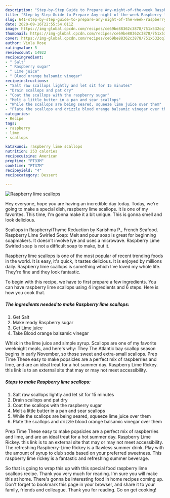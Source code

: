 ```yaml
---
description: "Step-by-Step Guide to Prepare Any-night-of-the-week Raspberry lime scallops"
title: "Step-by-Step Guide to Prepare Any-night-of-the-week Raspberry lime scallops"
slug: 641-step-by-step-guide-to-prepare-any-night-of-the-week-raspberry-lime-scallops
date: 2020-09-16T22:55:54.011Z
image: https://img-global.cpcdn.com/recipes/ce69be88362c3878/751x532cq70/raspberry-lime-scallops-recipe-main-photo.jpg
thumbnail: https://img-global.cpcdn.com/recipes/ce69be88362c3878/751x532cq70/raspberry-lime-scallops-recipe-main-photo.jpg
cover: https://img-global.cpcdn.com/recipes/ce69be88362c3878/751x532cq70/raspberry-lime-scallops-recipe-main-photo.jpg
author: Viola Rose
ratingvalue: 5
reviewcount: 14922
recipeingredient:
- " Salt"
- " Raspberry sugar"
- " Lime juice"
- " Blood orange balsamic vinegar"
recipeinstructions:
- "Salt raw scallops lightly and let sit for 15 minutes"
- "Drain scallops and pat dry"
- "Coat the scallops with the raspberry sugar"
- "Melt a little butter in a pan and sear scallops"
- "While the scallops are being seared, squeeze lime juice over them"
- "Plate the scallops and drizzle blood orange balsamic vinegar over them"
categories:
- Recipe
tags:
- raspberry
- lime
- scallops

katakunci: raspberry lime scallops 
nutrition: 253 calories
recipecuisine: American
preptime: "PT33M"
cooktime: "PT37M"
recipeyield: "4"
recipecategory: Dessert

---
```



![Raspberry lime scallops](https://img-global.cpcdn.com/recipes/ce69be88362c3878/751x532cq70/raspberry-lime-scallops-recipe-main-photo.jpg)

Hey everyone, hope you are having an incredible day today. Today, we're going to make a special dish, raspberry lime scallops. It is one of my favorites. This time, I'm gonna make it a bit unique. This is gonna smell and look delicious.

Scallops in Raspberry/Thyme Reduction by Karishma P., French Seafood. Raspberry Lime Swirled Soap: Melt and pour soap is great for beginning soapmakers. It doesn&#39;t involve lye and uses a microwave. Raspberry Lime Swirled soap is not a difficult soap to make, but it.

Raspberry lime scallops is one of the most popular of recent trending foods in the world. It is easy, it's quick, it tastes delicious. It is enjoyed by millions daily. Raspberry lime scallops is something which I've loved my whole life. They're fine and they look fantastic.


To begin with this recipe, we have to first prepare a few ingredients. You can have raspberry lime scallops using 4 ingredients and 6 steps. Here is how you cook that.

<!--inarticleads1-->

##### The ingredients needed to make Raspberry lime scallops:

1. Get  Salt
1. Make ready  Raspberry sugar
1. Get  Lime juice
1. Take  Blood orange balsamic vinegar


Whisk in the lime juice and simple syrup. Scallops are one of my favorite weeknight meals, and here&#39;s why: They The Atlantic bay scallop season begins in early November, so those sweet and extra-small scallops. Prep Time These easy to make popsicles are a perfect mix of raspberries and lime, and are an ideal treat for a hot summer day. Raspberry Lime Rickey. this link is to an external site that may or may not meet accessibility. 

<!--inarticleads2-->

##### Steps to make Raspberry lime scallops:

1. Salt raw scallops lightly and let sit for 15 minutes
1. Drain scallops and pat dry
1. Coat the scallops with the raspberry sugar
1. Melt a little butter in a pan and sear scallops
1. While the scallops are being seared, squeeze lime juice over them
1. Plate the scallops and drizzle blood orange balsamic vinegar over them


Prep Time These easy to make popsicles are a perfect mix of raspberries and lime, and are an ideal treat for a hot summer day. Raspberry Lime Rickey. this link is to an external site that may or may not meet accessibility. The refreshing Raspberry-Lime Rickey is a flawless summer drink. Play with the amount of syrup to club soda based on your preferred sweetness. This raspberry lime rickey is a fantastic and refreshing summer beverage. 

So that is going to wrap this up with this special food raspberry lime scallops recipe. Thank you very much for reading. I'm sure you will make this at home. There's gonna be interesting food in home recipes coming up. Don't forget to bookmark this page in your browser, and share it to your family, friends and colleague. Thank you for reading. Go on get cooking!
